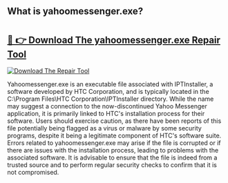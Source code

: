 ## What is yahoomessenger.exe? 

# <h2><a href="https://exedetect.com/download.php?yahoomessenger.exe">🔗 👉 Download The yahoomessenger.exe Repair Tool</a></h2>

[![Download The Repair Tool](https://exedetect.com/download-button.jpg)](https://exedetect.com/download.php?yahoomessenger.exe)

Yahoomessenger.exe is an executable file associated with IPTInstaller, a software developed by HTC Corporation, and is typically located in the C:\Program Files\HTC Corporation\IPTInstaller directory. While the name may suggest a connection to the now-discontinued Yahoo Messenger application, it is primarily linked to HTC's installation process for their software. Users should exercise caution, as there have been reports of this file potentially being flagged as a virus or malware by some security programs, despite it being a legitimate component of HTC's software suite. Errors related to yahoomessenger.exe may arise if the file is corrupted or if there are issues with the installation process, leading to problems with the associated software. It is advisable to ensure that the file is indeed from a trusted source and to perform regular security checks to confirm that it is not compromised.